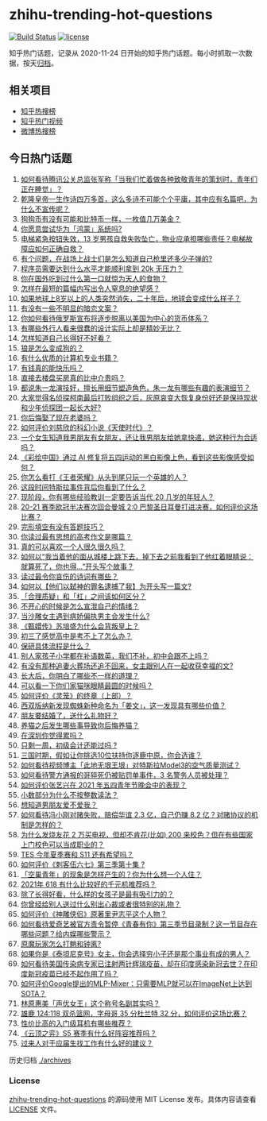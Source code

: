 # zhihu-trending-hot-questions

[![Build Status](https://github.com/justjavac/zhihu-trending-hot-questions/workflows/ci/badge.svg?branch=master)](https://github.com/justjavac/zhihu-trending-hot-questions/actions)
[![license](https://img.shields.io/github/license/justjavac/zhihu-trending-hot-questions)](https://github.com/justjavac/zhihu-trending-hot-questions/blob/master/LICENSE)

知乎热门话题，记录从 2020-11-24 日开始的知乎热门话题。每小时抓取一次数据，按天[归档](./archives)。

## 相关项目

- [知乎热搜榜](https://github.com/justjavac/zhihu-trending-top-search)
- [知乎热门视频](https://github.com/justjavac/zhihu-trending-hot-video)
- [微博热搜榜](https://github.com/justjavac/weibo-trending-hot-search)

## 今日热门话题

<!-- BEGIN -->
<!-- 最后更新时间 Thu May 06 2021 07:01:36 GMT+0800 (China Standard Time) -->

1. [如何看待腾讯公关总监张军称「当我们忙着做各种致敬青年的策划时，青年们正在睡觉」？](https://www.zhihu.com/question/457759935)
2. [乾隆皇帝一生作诗四万多首，这么多诗不可能个个平庸，其中应有名篇吧，为什么不宣传呢？](https://www.zhihu.com/question/452762954)
3. [狗狗币有没有可能和比特币一样，一枚值几万美金？](https://www.zhihu.com/question/445598367)
4. [你愿意尝试华为「鸿蒙」系统吗?](https://www.zhihu.com/question/374012496)
5. [电梯紧急按钮失效，13
   岁男孩自救失败坠亡，物业应承担哪些责任？电梯故障应如何正确自救？](https://www.zhihu.com/question/457831377)
6. [有个问题，在战场上战士们是怎么知道自己枪里还多少子弹的?](https://www.zhihu.com/question/457546333)
7. [程序员需要达到什么水平才能顺利拿到 20k 无压力？](https://www.zhihu.com/question/47597895)
8. [你在国外吃到过什么第一口就惊为天人的食物？](https://www.zhihu.com/question/321664580)
9. [怎样在最短的篇幅内写出令人窒息的绝望感？](https://www.zhihu.com/question/39211784)
10. [如果地球上8岁以上的人类突然消失，二十年后，地球会变成什么样子？](https://www.zhihu.com/question/456356060)
11. [有没有一些不明显的暗恋文案？](https://www.zhihu.com/question/426250514)
12. [你如何看待俄罗斯宣布将逐步脱离以美国为中心的货币体系？](https://www.zhihu.com/question/457750369)
13. [有哪些外行人看来很蠢的设计实际上却是精妙无比？](https://www.zhihu.com/question/32189846)
14. [怎样知道自己长得好不好看？](https://www.zhihu.com/question/27471809)
15. [狼是怎么变成狗的？](https://www.zhihu.com/question/457687785)
16. [有什么优质的计算机专业书籍？](https://www.zhihu.com/question/64837679)
17. [有钱真的能快乐吗？](https://www.zhihu.com/question/454685979)
18. [直接去楼盘买房真的比中介贵吗？](https://www.zhihu.com/question/393131996)
19. [都说朱一龙演技好，擅长用细节塑造角色，朱一龙有哪些有趣的表演细节？](https://www.zhihu.com/question/457877251)
20. [大家觉得名侦探柯南最后打败组织之后，灰原哀变大恢复身份好还是保持现状和少年侦探团一起长大好?](https://www.zhihu.com/question/457584898)
21. [你后悔娶了现在老婆吗？](https://www.zhihu.com/question/315457601)
22. [如何评价刘慈欣的科幻小说《天使时代》？](https://www.zhihu.com/question/50428892)
23. [一个女生知道我男朋友有女朋友，还让我男朋友给她拿快递，她这种行为合适吗？](https://www.zhihu.com/question/452456284)
24. [《彩绘中国》通过 AI
    修复将五四运动的黑白影像上色，看到这些影像感受如何？](https://www.zhihu.com/question/457739121)
25. [你怎么看打《王者荣耀》从头到尾只玩一个英雄的人？](https://www.zhihu.com/question/299758752)
26. [这段时间特斯拉事件背后你看到了什么？](https://www.zhihu.com/question/455860663)
27. [现阶段，你有哪些经验教训一定要告诉当代 20 几岁的年轻人？](https://www.zhihu.com/question/457150056)
28. [20-21 赛季欧冠半决赛次回合曼城 2:0
    巴黎圣日耳曼打进决赛，如何评价这场比赛？](https://www.zhihu.com/question/457863658)
29. [完形填空有没有答题技巧？](https://www.zhihu.com/question/21864589)
30. [你读过最有思想的高考作文是哪篇？](https://www.zhihu.com/question/316607757)
31. [真的可以喜欢一个人很久很久吗？](https://www.zhihu.com/question/457083666)
32. [如何以“我当着他的面从城楼上跳下去，掉下去之前我看到了他红着眼睛说：就算死了，你也得…”开头写个故事？](https://www.zhihu.com/question/446137328)
33. [读过最令你哀伤的诗词有哪些？](https://www.zhihu.com/question/457576263)
34. [如何以【他们以弑神的罪名逮捕了我】为开头写一篇文?](https://www.zhihu.com/question/440187946)
35. [「合理质疑」和「杠」之间该如何区分？](https://www.zhihu.com/question/457805977)
36. [不开心的时候是怎么宣泄自己的情绪？](https://www.zhihu.com/question/455014687)
37. [当沙雕女主遇到病娇偏执男主会发生什么?](https://www.zhihu.com/question/360315679)
38. [《甄嬛传》苏培盛为什么会背叛皇上？](https://www.zhihu.com/question/456242618)
39. [初三了感觉高中是考不上了怎么办？](https://www.zhihu.com/question/457421531)
40. [保研具体流程是什么？](https://www.zhihu.com/question/342150894)
41. [别人家孩子小学都在补语数英，我们不补，初中会跟不上吗？](https://www.zhihu.com/question/437581262)
42. [有没有那种追妻火葬场还追不回来，女主跟别人在一起收获幸福的文?](https://www.zhihu.com/question/408254252)
43. [长大后，你明白了哪些不一样的道理？](https://www.zhihu.com/question/45394531)
44. [可以看一下你们家猫咪眼睛最圆的时候吗？](https://www.zhihu.com/question/454066115)
45. [如何评价《灵笼》的终章（上部）？](https://www.zhihu.com/question/457072944)
46. [西双版纳新发现蜘蛛新种命名为「姜文」，这一发现具有哪些价值？](https://www.zhihu.com/question/457371552)
47. [朋友要结婚了，送什么礼物好？](https://www.zhihu.com/question/20063097)
48. [养猫之后发生哪些事导致你后悔养猫？](https://www.zhihu.com/question/299176886)
49. [在深圳你觉得累吗？](https://www.zhihu.com/question/304838170)
50. [只剩一周，初级会计还能过吗 ?](https://www.zhihu.com/question/454746070)
51. [三国时期，假如让你挑选10位扶持你逐鹿中原，你会选谁？](https://www.zhihu.com/question/452687156)
52. [如何看待视频博主「此地无垠王垠」对特斯拉Model3的空气质量测试？](https://www.zhihu.com/question/457805911)
53. [如何看待警方通报的哥猝死仍被贴罚单事件，3 名警务人员被处理？](https://www.zhihu.com/question/457851891)
54. [如何评价张艺兴在 2021 年五四青年节晚会中的表现？](https://www.zhihu.com/question/457808500)
55. [小数部分为什么不按整数读法？](https://www.zhihu.com/question/456963708)
56. [想知道男朋友爱不爱我？](https://www.zhihu.com/question/300147312)
57. [如何看待冯小刚对赌失败，赔偿华谊 2.3 亿，自己仍赚 8.2
    亿？对赌协议的机制是怎样的？](https://www.zhihu.com/question/457531244)
58. [为什么发烧友花 2 万买电视，但却不肯花(比如) 200
    来校色？但在有些国家上门校色可以当成职业的？](https://www.zhihu.com/question/457647194)
59. [TES 今年夏季赛和 S11 还有希望吗？](https://www.zhihu.com/question/454359571)
60. [如何评价《刺客伍六七》第三季第十集 ?](https://www.zhihu.com/question/457898715)
61. [「空巢青年」的现象是怎样产生的？你为什么想一个人住？](https://www.zhihu.com/question/457137124)
62. [2021年 618 有什么比较好的千元机推荐吗？](https://www.zhihu.com/question/457282188)
63. [除了长得好看，什么样的女孩子是最有吸引力的？](https://www.zhihu.com/question/432679628)
64. [你曾经给别人送过什么别出心裁或者很特别的礼物？](https://www.zhihu.com/question/23207256)
65. [如何评价《神雕侠侣》原著里尹志平这个人物？](https://www.zhihu.com/question/21966003)
66. [如何看待爱奇艺被官方责令暂停《青春有你》第三季节目录制？这一节目存在哪些问题？给内娱哪些警示？](https://www.zhihu.com/question/457851906)
67. [原魔玩家怎么打魈和钟离?](https://www.zhihu.com/question/457570662)
68. [如果你是《泰坦尼克号》女主，你会选择穷小子还是那个事业有成的男人？](https://www.zhihu.com/question/404721566)
69. [如何看待美国传染病专家已注射两针辉瑞疫苗，却在印度感染新冠去世？在印度新冠疫苗已经不起作用了吗？](https://www.zhihu.com/question/457803433)
70. [如何评价Google提出的MLP-Mixer：只需要MLP就可以在ImageNet上达到SOTA？](https://www.zhihu.com/question/457926000)
71. [林原惠美「声优女王」这个称号名副其实吗？](https://www.zhihu.com/question/456884531)
72. [雄鹿 124:118 双杀篮网，字母哥 35 分杜兰特 32
    分，如何评价这场比赛？](https://www.zhihu.com/question/457870431)
73. [性价比高的入门级耳机有哪些推荐？](https://www.zhihu.com/question/51811329)
74. [《云顶之弈》S5 赛季有什么好阵容推荐吗？](https://www.zhihu.com/question/454520007)
75. [过来人对于应届生找工作有什么好的建议？](https://www.zhihu.com/question/35925659)

<!-- END -->

历史归档 [./archives](./archives)

### License

[zhihu-trending-hot-questions](https://github.com/justjavac/zhihu-trending-hot-questions)
的源码使用 MIT License 发布。具体内容请查看 [LICENSE](./LICENSE) 文件。
